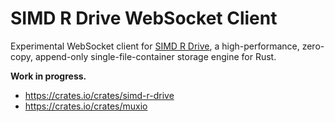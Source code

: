 # SIMD R Drive WebSocket Client

Experimental WebSocket client for [SIMD R Drive](https://crates.io/crates/simd-r-drive), a high-performance, zero-copy, append-only single-file-container storage engine for Rust.

**Work in progress.**

- https://crates.io/crates/simd-r-drive
- https://crates.io/crates/muxio
